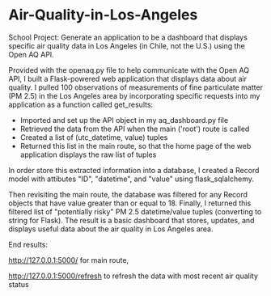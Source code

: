 # Air-Quality-in-Los-Angeles
School Project: Generate an application to be a dashboard that displays specific air quality data in Los Angeles (in Chile, not the U.S.) using the Open AQ API. 

Provided with the openaq.py file to help communicate with the Open AQ API, I built a Flask-powered web application that displays data about air quality. I pulled 100 observations of measurements of fine particulate matter (PM 2.5) in the Los Angeles area by incorporating specific requests into my application as a function called get_results: 
- Imported and set up the API object in my aq_dashboard.py file
- Retrieved the data from the API when the main ('root') route is called
- Created a list of (utc_datetime, value) tuples
- Returned this list in the main route, so that the home page of the web application displays the raw list of tuples

In order store this extracted information into a database, I created a Record model with attibutes "ID", "datetime", and "value" using flask_sqlalchemy.

Then revisiting the main route, the database was filtered for any Record objects that have value greater than or equal to 18. Finally, I returned this filtered list of "potentially risky" PM 2.5 datetime/value tuples (converting to string for Flask). The result is a basic dashboard that stores, updates, and displays useful data about the air quality in Los Angeles area. 

End results:

http://127.0.0.1:5000/ for main route,

http://127.0.0.1:5000/refresh to refresh the data with most recent air quality status
